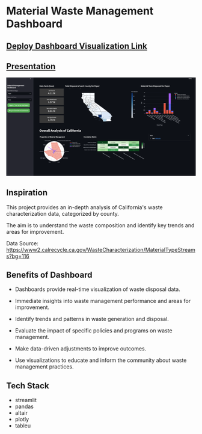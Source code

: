 # Material Waste Management Dashboard

## [Deploy Dashboard Visualization Link](https://wastedisposal.streamlit.app/)
## [Presentation](https://www.canva.com/design/DAGHZk_FiS8/ykgocL3F8w5j1ritsUq1bg/view?utm_content=DAGHZk_FiS8&utm_campaign=designshare&utm_medium=link&utm_source=editor)

![View](images/Dashboard.png)

## Inspiration
This project provides an in-depth analysis of California's waste characterization data, categorized by county.

The aim is to understand the waste composition and identify key trends and areas for improvement.

Data Source:  https://www2.calrecycle.ca.gov/WasteCharacterization/MaterialTypeStreams?bg=116

## Benefits of Dashboard
- Dashboards provide real-time visualization of waste disposal data.

- Immediate insights into waste management performance and areas for improvement.

- Identify trends and patterns in waste generation and disposal.

- Evaluate the impact of specific policies and programs on waste management.

- Make data-driven adjustments to improve outcomes.

- Use visualizations to educate and inform the community about waste management practices.

## Tech Stack
- streamlit
- pandas
- altair
- plotly
- tableu
